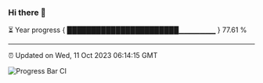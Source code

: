 ### Hi there 👋

⏳ Year progress { ███████████████████████▁▁▁▁▁▁▁ } 77.61 %

---

⏰ Updated on Wed, 11 Oct 2023 06:14:15 GMT

![Progress Bar CI](https://github.com/liununu/liununu/workflows/Progress%20Bar%20CI/badge.svg)
